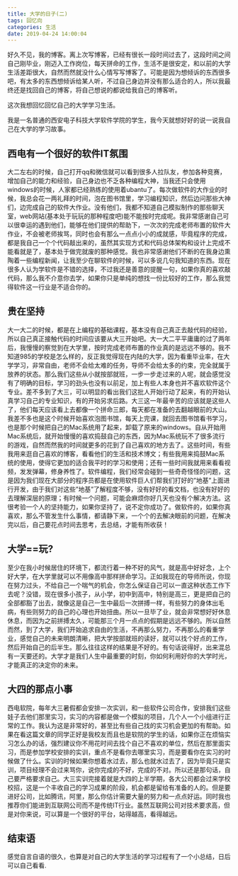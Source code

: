 ```yaml
---
title: 大学的日子(二)
tags: 回忆向
categories: 生活
date: 2019-04-24 14:00:04
---
```


好久不见，我的博客。离上次写博客，已经有很长一段时间过去了，这段时间之间自己刚毕业，刚迈入工作岗位，每天拼命的工作，生活不是很安定，和以前的大学生活差距很大，自然而然就没什么心情写写博客了。可能是因为想倾诉的东西很多吧，有太多的东西想倾诉给某人听，不过自己身边并没有那么适合的人，所以我最终还是找回自己的博客，将自己想说的都说给我自己的博客听。

这次我想回忆回忆自己的大学学习生活。

我是一名普通的西安电子科技大学软件学院的学生，我今天就想好好的说一说我自己在大学的学习故事。

## 西电有一个很好的软件IT氛围

大二左右的时候，自己打开qq和微信就可以看到很多人拉队友，参加各种竞赛，增加自己的能力和经验，自己身边也不乏各种编程大神，当我还只会使用windows的时候，人家都已经熟练的使用着ubantu了。每次做软件的大作业的时候，我总会花一两礼拜的时间，泡在图书馆里，学习编程知识，然后边问那些大神们，边完成自己的软件大作业。没有他们，我都不知道自己模拟制作的那些聊天室，web网站(基本处于玩玩的那种程度吧)能不能按时完成呢。我非常感谢自己可以很幸运的遇到他们，能够在他们提供的帮助下，一次次的完成老师布置的软件大作业，不会被老师挨骂，同时也会有那么一点点小小的成就感，毕竟程序的完成，都是我自己一个个代码敲出来的，虽然其实现方式和代码总体架构和设计上完成不能看就是了，基本处于做完就废的那种感觉。我也非常感谢他们不断的在我身边熏陶着一些编程新闻，让我至少在聊软件的时候，可以多说几句我知道的东西。现在很多人认为学软件是不错的选择，不过我还是善意的提醒一句，如果你真的喜欢敲代码，那么我不介意你去学，如果你只是单纯的想找一份比较好的工作，那么我觉得软件这一行业是不适合你的。

## 贵在坚持

大一大二的时候，都是在上编程的基础课程，基本没有自己真正去敲代码的经验，所以自己真正接触代码的时间应该要从大三开始吧。大一大二平平庸庸的过了两年后，我慢慢的察觉到在大学里，按时完成老师布置的作业真的是远远不够的。我不知道985的学校是怎么样的，反正我觉得现在内陆的大学，因为看重毕业率，在大学学习，非常自由，老师不会给太难的任务，导师不会给太多的约束，完全就属于放养的状态。那么我们这些从小就按部就班，一步一步走过来的人呢，就会感觉没有了明确的目标，学习的劲头也没有以前足，加上有些人本身也并不喜欢软件这个专业。差不多到了大三，可以明显的看出我们这批人开始行动了起来，有的开始认真学习自己的专业知识，有的开始另求后路。大三这一年最辛苦的应该就是这些人了，他们每天应该看上去都像一个拼命三郎，每天都在准备的去翻越眼前的大山。我差不多也是这个时候开始喜欢泡图书馆，每天上完课，就回去图书馆看书学习，也是那个时候把自己的Mac系统用了起来，卸载了原来的windows。自从开始用Mac系统后，就开始慢慢的喜欢捣鼓自己的东西，因为Mac系统玩不了很多流行的游戏，自然而然我的时间就更多的花到了自己喜欢的地方去了。这些时间，有些我用来逛自己喜欢的博客，看看他们的生活和技术博文；有些我用来捣鼓Mac系统的使用，使得它更加的适合我平时的学习和使用；还有一些时间我就用来看看视频，发发弹幕，修身养性了。软件编程，我们经常会碰到一些奇奇怪怪的问题，这是因为我们现在大部分的程序员都是在使用软件巨人们帮我们打好的”地基”上面进行开发，由于我们对这些”地基”了解程度不够，没有好好的看文档，也没有好好的去理解深层的原理；有时候一个问题，可能会麻烦你好几天也没有个解决方法。这很考验一个人的坚持能力，如果你坚持了，说不定你成功了。做软件的，如果你真喜欢，那么不管发生什么事情，都请静下来，一个个的去解决眼前的问题，在解决完以后，自己要花点时间去思考，去总结，才能有所收获！

## 大学==玩? 

至少在我小时候居住的环境下，都流行着一种不好的风气，就是高中好好念，上个好大学，在大学里就可以不用像高中那样拼命学习。正如我现在的导师所说，你现在努力过头，不给自己一个喘气的机会，你怎么保证自己可以一直这种状态工作下去呢？没错，现在很多小孩子，从小学，初中到高中，特别是高三，更是把自己的全部都豁了出去，就像这是自己一生中最后一次拼搏一样，有些努力的身体出毛病，有些则努力的自己的心理也开始扭曲。所以一旦毕了业，就会非常想好好休息休息，而因为之前拼搏太久，可能那三个月一点点的假期是远远不够的。所以自然而然，到了大学，我们开始追求自由的生活，不再那么努力，不再那么的看重学业，感觉自己的未来明朗清晰，把大学按部就班的读好，就可以找个好点的工作，然后开始自己的后半生。那么往往这样的结果是不好的。有句话说得好，出来混总有一天要还的。大学才是我们人生中最重要的时刻，你如何利用好你的大学时光，才能真正的决定你的未来。

## 大四的那点小事

西电软院，每年大三暑假都会安排一次实训，和一些软件公司合作，安排我们这些娃子去他们那里实习，实习的内容都是做一个模拟的项目，几个人一个小组进行正常的工作。我认为这是非常好的，甚至比有些自己找的实习机会更加的有帮助。如果在看这篇文章的同学正好是我校友而且也是软院的学生的话，如果你正在烦恼实习怎么办的话，强烈建议你不用花时间去找个自己不喜欢的单位，然后在那里面实习，而是参加学校安排的实训，重点不是看你去哪里实习，而是要看你在实习的时候做了什么。实训的时候如果你想着水过去，那么也就水过去了，因为毕竟只是实训，项目经理不会过来骂你，说你完成的不好，完成的不对。所以还是那句话，自己要严格要求自己。大三实训完接着就是大四的上半学期，各大公司都会过来学校校招，这是一个丰收自己的学习成果的阶段，机会都是留给有准备的人的。但是要进好公司，比如腾讯，阿里，那么你估计需要大量的努力和一点点好运。同时我也推荐你们能进到互联网公司而不是传统IT行业。虽然互联网公司对技术要求高，但是对你来说，可以算是一个很好的平台，站得越高，看得越远。

## 结束语
感觉自言自语的很久，也算是对自己的大学生活的学习过程有了一个小总结，日后可以自己看看.

